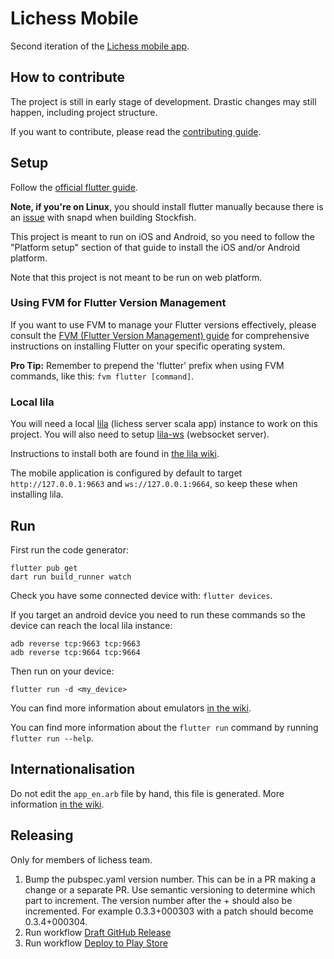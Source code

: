 # Lichess Mobile

Second iteration of the [Lichess mobile app](https://lichess.org/mobile).

## How to contribute

The project is still in early stage of development. Drastic changes may still
happen, including project structure.

If you want to contribute, please read the [contributing guide](./CONTRIBUTING.md).

## Setup

Follow the [official flutter guide](https://docs.flutter.dev/get-started/install).

**Note, if you're on Linux**, you should install flutter manually because there is an [issue](https://github.com/lichess-org/mobile/issues/123) with snapd when building Stockfish.

This project is meant to run on iOS and Android, so you need to follow the
"Platform setup" section of that guide to install the iOS and/or Android platform.

Note that this project is not meant to be run on web platform.

### Using FVM for Flutter Version Management

If you want to use FVM to manage your Flutter versions effectively, please consult the [FVM (Flutter Version Management) guide](https://fvm.app/docs/getting_started/installation) for comprehensive instructions on installing Flutter on your specific operating system.

**Pro Tip:** Remember to prepend the 'flutter' prefix when using FVM commands, like this: `fvm flutter [command]`.


### Local lila

You will need a local [lila](https://github.com/lichess-org/lila) (lichess server scala app) instance to work on this
project. You will also need to setup [lila-ws](https://github.com/lichess-org/lila-ws) (websocket server).

Instructions to install both are found in [the lila wiki](https://github.com/lichess-org/lila/wiki).

The mobile application is configured by default to target `http://127.0.0.1:9663` and `ws://127.0.0.1:9664`, so keep these when installing lila.

## Run

First run the code generator:

```
flutter pub get
dart run build_runner watch
```

Check you have some connected device with: `flutter devices`.

If you target an android device you need to run these commands so the device can reach the local lila instance:
```
adb reverse tcp:9663 tcp:9663
adb reverse tcp:9664 tcp:9664
```

Then run on your device:

```
flutter run -d <my_device>
```

You can find more information about emulators [in the wiki](https://github.com/lichess-org/mobile/wiki/Setting-up-device-emulators).

You can find more information about the `flutter run` command by running `flutter run --help`.

## Internationalisation

Do not edit the `app_en.arb` file by hand, this file is generated.
More information [in the wiki](https://github.com/lichess-org/mobile/wiki/About-internationalisation).

## Releasing

Only for members of lichess team.

1. Bump the pubspec.yaml version number. This can be in a PR making a change or a separate PR. Use semantic versioning to determine which part to increment. The version number after the + should also be incremented. For example 0.3.3+000303 with a patch should become 0.3.4+000304.
2. Run workflow [Draft GitHub Release](https://github.com/lichess-org/mobile/actions/workflows/draft_github_release.yml)
3. Run workflow [Deploy to Play Store](https://github.com/lichess-org/mobile/actions/workflows/deploy_play_store.yml)
